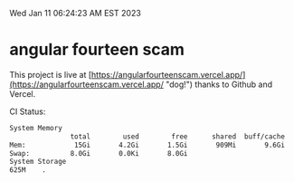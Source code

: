 Wed Jan 11 06:24:23 AM EST 2023

# angular fourteen scam


This project is live at [https://angularfourteenscam.vercel.app/](https://angularfourteenscam.vercel.app/ "dog!") thanks to Github and Vercel.

CI Status: 

```bash
System Memory
               total        used        free      shared  buff/cache   available
Mem:            15Gi       4.2Gi       1.5Gi       909Mi       9.6Gi       9.9Gi
Swap:          8.0Gi       0.0Ki       8.0Gi
System Storage
625M	.
```
```bash
